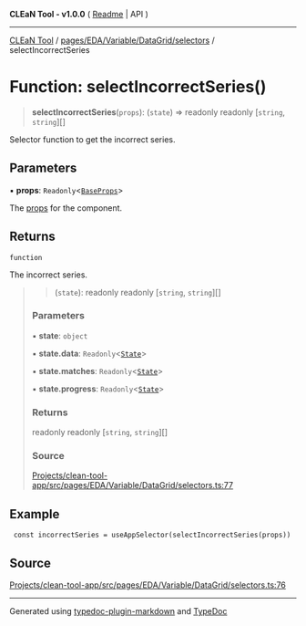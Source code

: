 **CLEaN Tool - v1.0.0** ( [Readme](../../../../../../README.md) \| API )

***

[CLEaN Tool](../../../../../../modules.md) / [pages/EDA/Variable/DataGrid/selectors](../README.md) / selectIncorrectSeries

# Function: selectIncorrectSeries()

> **selectIncorrectSeries**(`props`): (`state`) => readonly readonly [`string`, `string`][]

Selector function to get the incorrect series.

## Parameters

▪ **props**: `Readonly`\<[`BaseProps`](../interfaces/BaseProps.md)\>

The [props](../interfaces/BaseProps.md) for the component.

## Returns

`function`

The incorrect series.

> > (`state`): readonly readonly [`string`, `string`][]
>
> ### Parameters
>
> ▪ **state**: `object`
>
> ▪ **state.data**: `Readonly`\<[`State`](../../../../../../reducers/data/interfaces/State.md)\>
>
> ▪ **state.matches**: `Readonly`\<[`State`](../../../../../../selectors/progress/private/interfaces/State.md)\>
>
> ▪ **state.progress**: `Readonly`\<[`State`](../../../../../../selectors/progress/private/interfaces/State.md)\>
>
> ### Returns
>
> readonly readonly [`string`, `string`][]
>
> ### Source
>
> [Projects/clean-tool-app/src/pages/EDA/Variable/DataGrid/selectors.ts:77](https://github.com/yuckyh/clean-tool-app/)
>

## Example

```tsx
 const incorrectSeries = useAppSelector(selectIncorrectSeries(props))
```

## Source

[Projects/clean-tool-app/src/pages/EDA/Variable/DataGrid/selectors.ts:76](https://github.com/yuckyh/clean-tool-app/)

***

Generated using [typedoc-plugin-markdown](https://www.npmjs.com/package/typedoc-plugin-markdown) and [TypeDoc](https://typedoc.org/)
